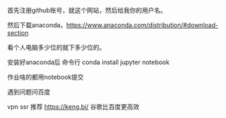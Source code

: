 首先注册github账号，就这个网站，然后给我你的用户名。

然后下载anaconda，https://www.anaconda.com/distribution/#download-section

看个人电脑多少位的就下多少位的。

安装好anaconda后 命令行 conda install jupyter notebook

作业啥的都用notebook提交

遇到问题问百度

vpn ssr 推荐 https://keng.bi/   谷歌比百度更高效
